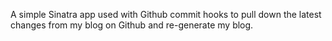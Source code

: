 A simple Sinatra app used with Github commit hooks to pull down the latest changes from my blog on Github 
and re-generate my blog.
